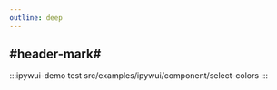 ```yaml
---
outline: deep
---
```


## #header-mark#
:::ipywui-demo test
src/examples/ipywui/component/select-colors
:::
